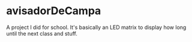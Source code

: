 # avisadorDeCampa
A project I did for school. It's basically an LED matrix to display how long until the next class and stuff.
